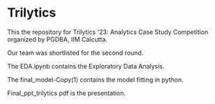 # Trilytics
This the repository for Trilytics '23: Analytics Case Study Competition organized by PGDBA, IIM Calcutta.

Our team was shortlisted for the second round.

The EDA.ipynb contains the Exploratory Data Analysis.

The final_model-Copy(1) contains the model fitting in python.

Final_ppt_trilytics pdf is the presentation.
